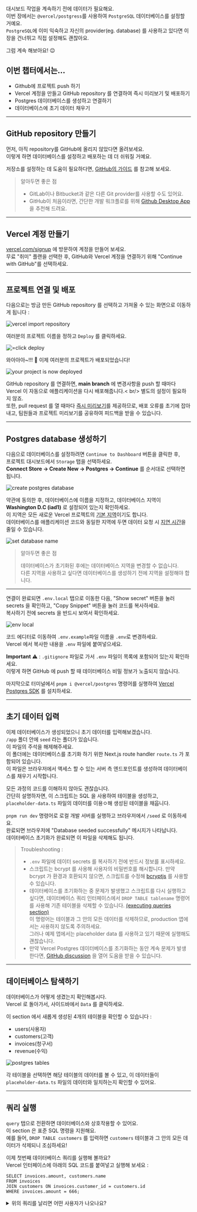대시보드 작업을 계속하기 전에 데이터가 필요해요. <br />
이번 장에서는 `@vercel/postgress`를 사용하여 `PostgreSQL` 데이터베이스를 설정할 거예요. <br/>
`PostgreSQL`에 이미 익숙하고 자신의 provider(eg. database) 를 사용하고 있다면 이 장을 건너뛰고 직접 설정해도 괜찮아요. <br/>

그럼 계속 해보아요! 😉

## 이번 챕터에서는...

- Github에 프로젝트 push 하기
- Vercel 계정을 만들고 GitHub repository 를 연결하여 즉시 미리보기 및 배포하기
- Postgres 데이터베이스를 생성하고 연결하기
- 데이터베이스에 초기 데이터 채우기

<hr />

## GitHub repository 만들기

먼저, 아직 repository를 GitHub에 올리지 않았다면 올려보세요. <br/>
이렇게 하면 데이터베이스를 설정하고 배포하는 데 더 쉬워질 거예요.

저장소를 설정하는 데 도움이
필요하다면, [GitHub의 가이드](https://docs.github.com/en/repositories/creating-and-managing-repositories/quickstart-for-repositories)
를 참고해 보세요.

> 알아두면 좋은 점
> - GitLab이나 Bitbucket과 같은 다른 Git provider를 사용할 수도 있어요.
> - GitHub이 처음이라면, 간단한 개발 워크플로를 위해 [Github Desktop App](https://github.com/apps/desktop)을 추천해 드려요.

<hr />

## Vercel 계정 만들기

[vercel.com/signup](https://vercel.com/signup) 에 방문하여 계정을 만들어 보세요. <br/>
무료 "취미" 플랜을 선택한 후, GitHub와 Vercel 계정을 연결하기 위해 "Continue with GitHub"를 선택하세요.

<hr/>

## 프로젝트 연결 및 배포

다음으로는 방금 만든 GitHub repository 를 선택하고 가져올 수 있는 화면으로 이동하게 됩니다 :

<img src="https://nextjs.org/_next/image?url=%2Flearn%2Fdark%2Fimport-git-repo.png&w=1920&q=75" alt="vercel import repository" />

여러분의 프로젝트 이름을 정하고 `Deploy` 를 클릭하세요.

<img src="https://nextjs.org/_next/image?url=%2Flearn%2Fdark%2Fconfigure-project.png&w=1920&q=75" alt="=click deploy" />

와아아아~!!! 🎉 이제 여러분의 프로젝트가 배포되었습니다!

<img src="https://nextjs.org/_next/image?url=%2Flearn%2Fdark%2Fdeployed-project.png&w=1920&q=75" alt="your project is now deployed" />

GitHub repository 를 연결하면, **main branch** 에 변경사항을 push 할 때마다 Vercel 이 자동으로 애플리케이션을 다시 배포해줍니다.< br/>
별도의 설정이 필요하지 않죠. <br/>
또한, pull request 를 열 때마다 [즉시 미리보기](https://vercel.com/docs/deployments/preview-deployments#preview-urls)를 제공하므로, 배포 오류를
초기에 잡아내고, 팀원들과 프로젝트 미리보기를 공유하여 피드백을 받을 수 있습니다.

<hr/>

## Postgres database 생성하기

다음으로 데이터베이스를 설정하려면 `Continue to Dashboard` 버튼을 클릭한 후, <br/>
프로젝트 대시보드에서 `Storage` 탭을 선택하세요. <br/>
**Connect Store -> Create New -> Postgres -> Continue** 를 순서대로 선택하면 됩니다.

<img src="https://nextjs.org/_next/image?url=%2Flearn%2Fdark%2Fcreate-database.png&w=1920&q=75" alt="create postgres database" />

약관에 동의한 후, 데이터베이스에 이름을 지정하고, 데이터베이스 지역이 **Washington D.C (iad1)** 로 설정되어 있는지 확인하세요. <br/>
이 지역은 모든 새로운 Vercel 프로젝트의 [기본 지역](https://vercel.com/docs/functions/configuring-functions/region)이기도 합니다. <br/>
데이터베이스를 애플리케이션 코드와 동일한 지역에 두면 데이터 요청
시 [지연 시간](https://developer.mozilla.org/en-US/docs/Web/Performance/Understanding_latency)을 줄일 수 있습니다.

<img src="https://nextjs.org/_next/image?url=%2Flearn%2Fdark%2Fdatabase-region.png&w=1920&q=75" alt="set database name" />

> 알아두면 좋은 점
>
> 데이터베이스가 초기화된 후에는 데이터베이스 지역을 변경할 수 없습니다. <br/>
> 다른 지역을 사용하고 싶다면 데이터베이스를 생성하기 전에 지역을 설정해야 합니다.

<hr/>

연결이 완료되면 `.env.local` 탭으로 이동한 다음, "Show secret" 버튼을 눌러 secrets 을 확인하고, "Copy Snippet" 버튼을 눌러 코드를 복사하세요. <br/>
복사하기 전에 secrets 을 반드시 보여서 확인하세요.

<img src="https://nextjs.org/_next/image?url=%2Flearn%2Fdark%2Fdatabase-dashboard.png&w=1920&q=75" alt="env local" />

코드 에디터로 이동하여 `.env.example`파일 이름을 `.env`로 변경하세요. <br/>
Vercel 에서 복사한 내용을  `.env` 파일에 붙여넣으세요.

**Important** ⚠️ : `.gitignore` 파일로 가서 `.env` 파일이 목록에 포함되어 있는지 확인하세요. <br/>
이렇게 하면 GitHub 에 push 할 때 데이터베이스 비밀 정보가 노출되지 않습니다.

마지막으로 터미널에서 `pnpm i @vercel/postgres` 명령어를
실행하여 [Vercel Postgres SDK](https://vercel.com/docs/storage/vercel-postgres/sdk) 를 설치하세요.

<hr />

## 초기 데이터 입력

이제 데이터베이스가 생성되었으니 초기 데이터를 입력해보겠습니다. <br/>
`/app` 폴더 안에 `seed` 라는 폴더가 있습니다. <br/>
이 파일의 주석을 해제해주세요. <br/>
이 폴더에는 데이터베이스를 초기화 하기 위한 Next.js route handler `route.ts` 가 포함되어 있습니다. <br/>
이 파일은 브라우저에서 액세스 할 수 있는 서버 측 엔드포인트를 생성하여 데이터베이스를 채우기 시작합니다.

모든 과정의 코드를 이해하지 않아도 괜찮습니다. <br/>
간단히 설명하자면, 이 스크립트는 SQL 을 사용하여 테이블을 생성하고, `placeholder-data.ts` 파일의 데이터를 이용ㅇ해 생성된 테이블을 채웁니다.

`pnpm run dev` 명령어로 로컬 개발 서버를 실행하고 브라우저에서 `/seed` 로 이동하세요. <br/>
완료되면 브라우저에 "Database seeded successfully" 메시지가 나타납니다. <br/>
데이터베이스 초기화가 완료되면 이 파일을 삭제해도 됩니다.

> Troubleshooting :
> - `.env` 파일에 데이터 secrets 를 복사하기 전에 반드시 정보를 표시하세요.
> - 스크립트는 bcrypt 를 사용해 사용자의 비밀번호를 해시합니다. 만약 bcrypt 가 환경과 호환되지 않으면, 스크립트를
    수정해 [bcryptjs](https://www.npmjs.com/package/bcryptjs) 를 사용할 수 있습니다.
> - 데이터베이스를 초기화하는 중 문제가 발생했고 스크립트를 다시 실행하고 싶다면, 데이터베이스 쿼리 인터페이스에서 `DROP TABLE tablename` 명령어를 사용해 기존 테이블을 삭제할 수
    있습니다. [(executing queries section)](https://nextjs.org/learn/dashboard-app/setting-up-your-database#executing-queries) <br/>
    이 명령어는 테이블과 그 안의 모든 데이터를 삭제하므로, production 앱에서는 사용하지 않도록 주의하세요. <br/>
    그러나 예제 앱에서는 placeholder data 를 사용하고 있기 때문에 실행해도 괜찮습니다.
> - 만약 Vercel Postgres 데이터베이스를 초기화하는 동안 계속 문제가 발생한다면, [GitHub discussion](https://github.com/vercel/next-learn/issues) 을
    열어 도움을 받을 수 있습니다.

<hr/>

## 데이터베이스 탐색하기

데이터베이스가 어떻게 생겼는지 확인해봅시다. <br/>
Vercel 로 돌아가서, 사이드바에서 `Data` 를 클릭하세요.

이 section 에서 새롭게 생성된 4개의 테이블을 확인할 수 있습니다 :

- users(사용자)
- customers(고객)
- invoices(청구서)
- revenue(수익)

<img src='https://nextjs.org/_next/image?url=%2Flearn%2Fdark%2Fdatabase-tables.png&w=2048&q=75' alt='postgres tables' />

각 테이블을 선택하면 해당 테이블의 데이터를 볼 수 있고, 이 데이터들이 `placeholder-data.ts` 파일의 데이터와 일치하는지 확인할 수 있어요.

<hr />

## 쿼리 실행

`query` 탭으로 전환하면 데이터베이스와 상호작용할 수 있어요. <br/>
이 section 은 표준 SQL 명령을 지원해요. <br/>
예를 들어, `DROP TABLE customers` 를 입력하면 `customers` 테이블과 그 안의 모든 데이터가 삭제되니 조심하세요!

이제 첫번째 데이터베이스 쿼리를 실행해 볼까요? <br/>
Vercel 인터페이스에 아래의 SQL 코드를 붙여넣고 실행해 보세요 :

```
SELECT invoices.amount, customers.name
FROM invoices
JOIN customers ON invoices.customer_id = customers.id
WHERE invoices.amount = 666;
```

<details>
<summary>위의 쿼리를 날리면 어떤 사용자가 나오나요?</summary>

Evil Rabbit 입니다!
</details>
